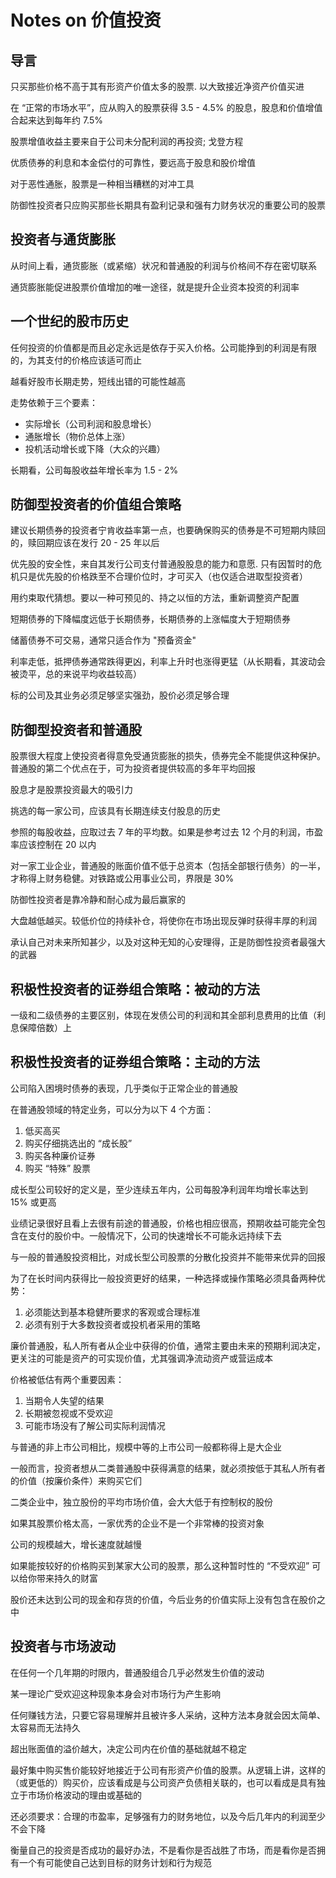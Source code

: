 # Notes on 价值投资

## 导言

只买那些价格不高于其有形资产价值太多的股票. 以大致接近净资产价值买进

在 “正常的市场水平”，应从购入的股票获得 3.5 - 4.5% 的股息，股息和价值增值合起来达到每年约 7.5%

股票增值收益主要来自于公司未分配利润的再投资; 戈登方程

优质债券的利息和本金偿付的可靠性，要远高于股息和股价增值

对于恶性通胀，股票是一种相当糟糕的对冲工具

防御性投资者只应购买那些长期具有盈利记录和强有力财务状况的重要公司的股票

## 投资者与通货膨胀

从时间上看，通货膨胀（或紧缩）状况和普通股的利润与价格间不存在密切联系

通货膨胀能促进股票价值增加的唯一途径，就是提升企业资本投资的利润率

## 一个世纪的股市历史

任何投资的价值都是而且必定永远是依存于买入价格。公司能挣到的利润是有限的，为其支付的价格应该适可而止

越看好股市长期走势，短线出错的可能性越高

走势依赖于三个要素：

* 实际增长（公司利润和股息增长）
* 通胀增长（物价总体上涨）
* 投机活动增长或下降（大众的兴趣）

长期看，公司每股收益年增长率为 1.5 - 2%

## 防御型投资者的价值组合策略

建议长期债券的投资者宁肯收益率第一点，也要确保购买的债券是不可短期内赎回的，赎回期应该在发行 20 - 25 年以后

优先股的安全性，来自其发行公司支付普通股股息的能力和意愿. 只有因暂时的危机只是优先股的价格跌至不合理价位时，才可买入（也仅适合进取型投资者）

用约束取代猜想。要以一种可预见的、持之以恒的方法，重新调整资产配置

短期债券的下降幅度远低于长期债券，长期债券的上涨幅度大于短期债券

储蓄债券不可交易，通常只适合作为 "预备资金"

利率走低，抵押债券通常跌得更凶，利率上升时也涨得更猛（从长期看，其波动会被烫平，总的来说平均收益较高）

标的公司及其业务必须足够坚实强劲，股价必须足够合理

## 防御型投资者和普通股

股票很大程度上使投资者得意免受通货膨胀的损失，债券完全不能提供这种保护。普通股的第二个优点在于，可为投资者提供较高的多年平均回报

股息才是股票投资最大的吸引力

挑选的每一家公司，应该具有长期连续支付股息的历史

参照的每股收益，应取过去 7 年的平均数。如果是参考过去 12 个月的利润，市盈率应该控制在 20 以内

对一家工业企业，普通股的账面价值不低于总资本（包括全部银行债务）的一半，才称得上财务稳健。对铁路或公用事业公司，界限是 30%

防御性投资者是靠冷静和耐心成为最后赢家的

大盘越低越买。较低价位的持续补仓，将使你在市场出现反弹时获得丰厚的利润

承认自己对未来所知甚少，以及对这种无知的心安理得，正是防御性投资者最强大的武器

## 积极性投资者的证券组合策略：被动的方法

一级和二级债券的主要区别，体现在发债公司的利润和其全部利息费用的比值（利息保障倍数）上

## 积极性投资者的证券组合策略：主动的方法

公司陷入困境时债券的表现，几乎类似于正常企业的普通股

在普通股领域的特定业务，可以分为以下 4 个方面：

1. 低买高买
2. 购买仔细挑选出的 “成长股”
3. 购买各种廉价证券
4. 购买 “特殊” 股票

成长型公司较好的定义是，至少连续五年内，公司每股净利润年均增长率达到 15% 或更高

业绩记录很好且看上去很有前途的普通股，价格也相应很高，预期收益可能完全包含在支付的股价中。一般情况下，公司的快速增长不可能永远持续下去

与一般的普通股投资相比，对成长型公司股票的分散化投资并不能带来优异的回报

为了在长时间内获得比一般投资更好的结果，一种选择或操作策略必须具备两种优势：

1. 必须能达到基本稳健所要求的客观或合理标准
2. 必须有别于大多数投资者或投机者采用的策略

廉价普通股，私人所有者从企业中获得的价值，通常主要由未来的预期利润决定，更关注的可能是资产的可实现价值，尤其强调净流动资产或营运成本

价格被低估有两个重要因素：

1. 当期令人失望的结果
2. 长期被忽视或不受欢迎
3. 可能市场没有了解公司实际利润情况

与普通的非上市公司相比，规模中等的上市公司一般都称得上是大企业

一般而言，投资者想从二类普通股中获得满意的结果，就必须按低于其私人所有者的价值（按廉价条件）来购买它们

二类企业中，独立股份的平均市场价值，会大大低于有控制权的股份

如果其股票价格太高，一家优秀的企业不是一个非常棒的投资对象

公司的规模越大，增长速度就越慢

如果能按较好的价格购买到某家大公司的股票，那么这种暂时性的 “不受欢迎” 可以给你带来持久的财富

股价还未达到公司的现金和存货的价值，今后业务的价值实际上没有包含在股价之中

## 投资者与市场波动

在任何一个几年期的时限内，普通股组合几乎必然发生价值的波动

某一理论广受欢迎这种现象本身会对市场行为产生影响

任何赚钱方法，只要它容易理解并且被许多人采纳，这种方法本身就会因太简单、太容易而无法持久

超出账面值的溢价越大，决定公司内在价值的基础就越不稳定

最好集中购买售价能较好地接近于公司有形资产价值的股票。从逻辑上讲，这样的（或更低的）购买价，应该看成是与公司资产负债相关联的，也可以看成是具有独立于市场价格波动的理由或基础的

还必须要求：合理的市盈率，足够强有力的财务地位，以及今后几年内的利润至少不会下降

衡量自己的投资是否成功的最好办法，不是看你是否战胜了市场，而是看你是否拥有一个有可能使自己达到目标的财务计划和行为规范
